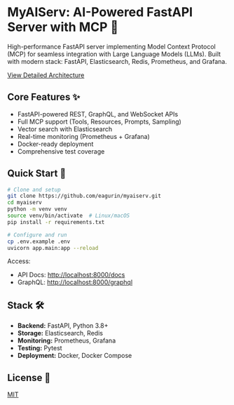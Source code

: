 # MyAIServ: AI-Powered FastAPI Server with MCP 🚀

High-performance FastAPI server implementing Model Context Protocol (MCP) for seamless integration with Large Language Models (LLMs). Built with modern stack: FastAPI, Elasticsearch, Redis, Prometheus, and Grafana.

[View Detailed Architecture](ARCHITECTURE.md)

## Core Features ✨

- FastAPI-powered REST, GraphQL, and WebSocket APIs
- Full MCP support (Tools, Resources, Prompts, Sampling)
- Vector search with Elasticsearch
- Real-time monitoring (Prometheus + Grafana)
- Docker-ready deployment
- Comprehensive test coverage

## Quick Start 🚀

```bash
# Clone and setup
git clone https://github.com/eagurin/myaiserv.git
cd myaiserv
python -m venv venv
source venv/bin/activate  # Linux/macOS
pip install -r requirements.txt

# Configure and run
cp .env.example .env
uvicorn app.main:app --reload
```

Access:

- API Docs: <http://localhost:8000/docs>
- GraphQL: <http://localhost:8000/graphql>

## Stack 🛠

- **Backend:** FastAPI, Python 3.8+
- **Storage:** Elasticsearch, Redis
- **Monitoring:** Prometheus, Grafana
- **Testing:** Pytest
- **Deployment:** Docker, Docker Compose

## License 📄

[MIT](LICENSE)
